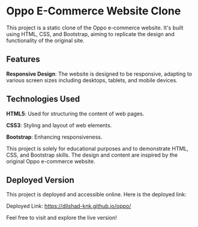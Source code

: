 # Oppo E-Commerce Website Clone

This project is a static clone of the Oppo e-commerce website. It's built using HTML, CSS, and Bootstrap, aiming to replicate the design and functionality of the original site.

## Features

**Responsive Design**: The website is designed to be responsive, adapting to various screen sizes including desktops, tablets, and mobile devices.

## Technologies Used

**HTML5**: Used for structuring the content of web pages.

**CSS3**: Styling and layout of web elements.

**Bootstrap**: Enhancing responsiveness.


This project is solely for educational purposes and to demonstrate HTML, CSS, and Bootstrap skills. The design and content are inspired by the original Oppo e-commerce website.




## Deployed Version

This project is deployed and accessible online. Here is the deployed link:

Deployed Link: https://dilshad-knk.github.io/oppo/

Feel free to visit and explore the live version!

